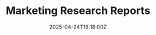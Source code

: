 ---
title: Marketing Research Reports
linkTitle: Marketing Research Reports
date: '2025-04-24T16:18:00Z'
weight: 1
description: No content
draft: false
ref: marketing-research-reports
---